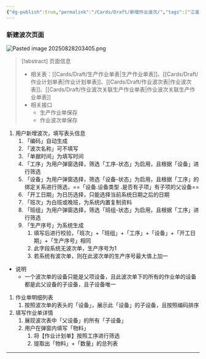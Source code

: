 ```yaml
---
{"dg-publish":true,"permalink":"/Cards/Draft/新增作业波次/","tags":["江淮毅昌/蝶创I-MES/MES"]}
---
```



### 新建波次页面

![Pasted image 20250828203405.png](/img/user/Extras/Attachments/Pasted%20image%2020250828203405.png)

> [!abstract] 页面信息
> - 相关表：[[Cards/Draft/生产作业单表\|生产作业单表]]、[[Cards/Draft/作业计划单表\|作业计划单表]]、[[Cards/Draft/作业波次表\|作业波次表]]、[[Cards/Draft/作业波次关联生产作业单表\|作业波次关联生产作业单表]]
> - 相关接口
> 	- 生产作业单保存
> 	- 作业波次单保存

1. 用户新增波次，填写表头信息
	1. 「编码」自动生成
	2. 「波次名称」可不填写
	3. 「单据时间」为填写时间
	4. 「工序」为用户弹窗选择，筛选「工序-状态」为启用，且根据「设备」进行筛选
	5. 「设备」为用户弹窗选择，筛选「设备-状态」为启用，且根据「工序」的绑定关系进行筛选，==「设备.设备类型 .是否有子项」有子项的父设备==
	6. 「开工日期」为日历选择，只能选择当前系统日期之后的日期
	7. 「班次」为白班或晚班，为系统内置复制资料
	8. 「班组」为用户弹窗选择，筛选「班组-状态」为启用，且根据「工序」进行筛选
	9. 「生产序号」为系统生成
		1. 填写后进行校验，「班次」+「班组」+「工序」+「设备」+「开工日期」+「生产序号」相同
		2. 此字段系统无波次单，生产序号为1
		3. 若系统有波次单，则在此波次单的生产序号最大值上加一

- 说明
	- 一个波次单的设备只能是父项设备，且此波次单下的所有的作业单的设备都是此父设备的子设备，且子设备唯一

1. 作业单明细列表
	1. 按照波次单的表头的「设备」，展示此「设备」的子设备，且按照编码排序
2. 填写作业单详情
	1. 展现波次表中「父设备」的所有「子设备」
	2. 用户在弹窗内填写「物料」
		1. 将【作业计划单】按照工序进行筛选
		2. 提取出「物料」+「数量」的总列表

---
